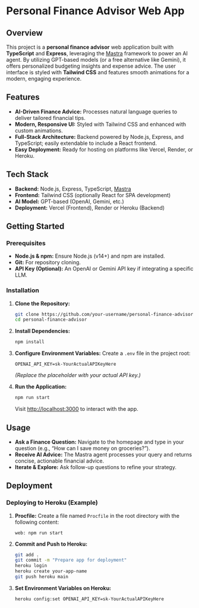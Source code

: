 
# Personal Finance Advisor Web App

## Overview
This project is a **personal finance advisor** web application built with **TypeScript** and **Express**, leveraging the [Mastra](https://mastra.ai/) framework to power an AI agent. By utilizing GPT-based models (or a free alternative like Gemini), it offers personalized budgeting insights and expense advice. The user interface is styled with **Tailwind CSS** and features smooth animations for a modern, engaging experience.

## Features
- **AI-Driven Finance Advice:** Processes natural language queries to deliver tailored financial tips.
- **Modern, Responsive UI:** Styled with Tailwind CSS and enhanced with custom animations.
- **Full-Stack Architecture:** Backend powered by Node.js, Express, and TypeScript; easily extendable to include a React frontend.
- **Easy Deployment:** Ready for hosting on platforms like Vercel, Render, or Heroku.

## Tech Stack
- **Backend:** Node.js, Express, TypeScript, [Mastra](https://mastra.ai/)
- **Frontend:** Tailwind CSS (optionally React for SPA development)
- **AI Model:** GPT-based (OpenAI, Gemini, etc.)
- **Deployment:** Vercel (Frontend), Render or Heroku (Backend)

## Getting Started

### Prerequisites
- **Node.js & npm:** Ensure Node.js (v14+) and npm are installed.
- **Git:** For repository cloning.
- **API Key (Optional):** An OpenAI or Gemini API key if integrating a specific LLM.

### Installation

1. **Clone the Repository:**
   ```bash
   git clone https://github.com/your-username/personal-finance-advisor.git
   cd personal-finance-advisor
   ```

2. **Install Dependencies:**
   ```bash
   npm install
   ```

3. **Configure Environment Variables:**
   Create a `.env` file in the project root:
   ```env
   OPENAI_API_KEY=sk-YourActualAPIKeyHere
   ```
   *(Replace the placeholder with your actual API key.)*

4. **Run the Application:**
   ```bash
   npm run start
   ```
   Visit [http://localhost:3000](http://localhost:3000) to interact with the app.

## Usage
- **Ask a Finance Question:** Navigate to the homepage and type in your question (e.g., “How can I save money on groceries?”).
- **Receive AI Advice:** The Mastra agent processes your query and returns concise, actionable financial advice.
- **Iterate & Explore:** Ask follow-up questions to refine your strategy.

## Deployment

### Deploying to Heroku (Example)
1. **Procfile:** Create a file named `Procfile` in the root directory with the following content:
   ```
   web: npm run start
   ```
2. **Commit and Push to Heroku:**
   ```bash
   git add .
   git commit -m "Prepare app for deployment"
   heroku login
   heroku create your-app-name
   git push heroku main
   ```
3. **Set Environment Variables on Heroku:**
   ```bash
   heroku config:set OPENAI_API_KEY=sk-YourActualAPIKeyHere
   ```
